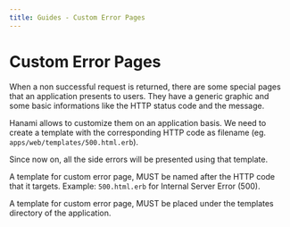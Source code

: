 ```yaml
---
title: Guides - Custom Error Pages
---
```


# Custom Error Pages

When a non successful request is returned, there are some special pages that an application presents to users.
They have a generic graphic and some basic informations like the HTTP status code and the message.

Hanami allows to customize them on an application basis.
We need to create a template with the corresponding HTTP code as filename (eg. `apps/web/templates/500.html.erb`).

Since now on, all the side errors will be presented using that template.

<p class="convention">
  A template for custom error page, MUST be named after the HTTP code that it targets.
  Example: <code>500.html.erb</code> for Internal Server Error (500).
</p>


<p class="convention">
  A template for custom error page, MUST be placed under the templates directory of the application.
</p>
